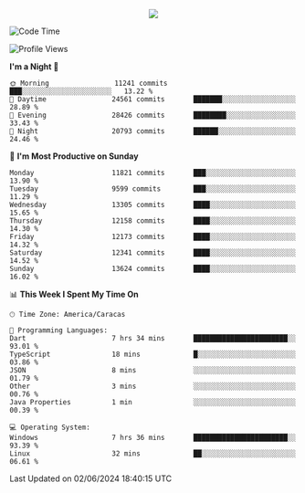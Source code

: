 <p align="center">
  <a href="http://www.github.com/thevacs">
    <img src="https://github-readme-streak-stats.herokuapp.com/?user=thevacs&stroke=ffffff&background=1c1917&ring=0891b2&fire=0891b2&currStreakNum=ffffff&currStreakLabel=0891b2&sideNums=ffffff&sideLabels=ffffff&dates=ffffff&hide_border=true" />
  </a>
</p>

<!--START_SECTION:waka-->
![Code Time](http://img.shields.io/badge/Code%20Time-2%2C508%20hrs%2011%20mins-blue)

![Profile Views](http://img.shields.io/badge/Profile%20Views-0-blue)

**I'm a Night 🦉** 

```text
🌞 Morning                11241 commits       ███░░░░░░░░░░░░░░░░░░░░░░   13.22 % 
🌆 Daytime                24561 commits       ███████░░░░░░░░░░░░░░░░░░   28.89 % 
🌃 Evening                28426 commits       ████████░░░░░░░░░░░░░░░░░   33.43 % 
🌙 Night                  20793 commits       ██████░░░░░░░░░░░░░░░░░░░   24.46 % 
```
📅 **I'm Most Productive on Sunday** 

```text
Monday                   11821 commits       ███░░░░░░░░░░░░░░░░░░░░░░   13.90 % 
Tuesday                  9599 commits        ███░░░░░░░░░░░░░░░░░░░░░░   11.29 % 
Wednesday                13305 commits       ████░░░░░░░░░░░░░░░░░░░░░   15.65 % 
Thursday                 12158 commits       ████░░░░░░░░░░░░░░░░░░░░░   14.30 % 
Friday                   12173 commits       ████░░░░░░░░░░░░░░░░░░░░░   14.32 % 
Saturday                 12341 commits       ████░░░░░░░░░░░░░░░░░░░░░   14.52 % 
Sunday                   13624 commits       ████░░░░░░░░░░░░░░░░░░░░░   16.02 % 
```


📊 **This Week I Spent My Time On** 

```text
🕑︎ Time Zone: America/Caracas

💬 Programming Languages: 
Dart                     7 hrs 34 mins       ███████████████████████░░   93.01 % 
TypeScript               18 mins             █░░░░░░░░░░░░░░░░░░░░░░░░   03.86 % 
JSON                     8 mins              ░░░░░░░░░░░░░░░░░░░░░░░░░   01.79 % 
Other                    3 mins              ░░░░░░░░░░░░░░░░░░░░░░░░░   00.76 % 
Java Properties          1 min               ░░░░░░░░░░░░░░░░░░░░░░░░░   00.39 % 

💻 Operating System: 
Windows                  7 hrs 36 mins       ███████████████████████░░   93.39 % 
Linux                    32 mins             ██░░░░░░░░░░░░░░░░░░░░░░░   06.61 % 
```


 Last Updated on 02/06/2024 18:40:15 UTC
<!--END_SECTION:waka-->
